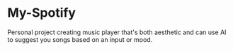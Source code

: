 # My-Spotify
Personal project creating music player that's both aesthetic and can use AI to suggest you songs based on an input or mood.
